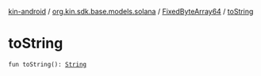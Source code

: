 [kin-android](../../index.md) / [org.kin.sdk.base.models.solana](../index.md) / [FixedByteArray64](index.md) / [toString](./to-string.md)

# toString

`fun toString(): `[`String`](https://kotlinlang.org/api/latest/jvm/stdlib/kotlin/-string/index.html)